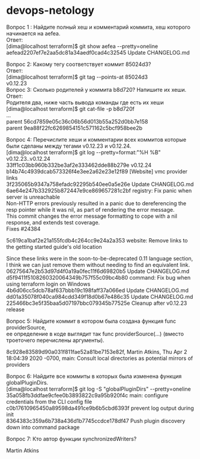# devops-netology
Вопрос 1 : Найдите полный хеш и комментарий коммита, хеш которого начинается на aefea.  
Ответ:  
[dima@localhost terraform]$ git show aefea --pretty=oneline  
aefead2207ef7e2aa5dc81a34aedf0cad4c32545 Update CHANGELOG.md  

Вопрос 2: Какому тегу соответствует коммит 85024d3?  
Ответ:  
[dima@localhost terraform]$ git tag --points-at 85024d3  
v0.12.23  
Вопрос 3: Сколько родителей у коммита b8d720? Напишите их хеши.  
Ответ:  
Родителя два, ниже часть вывода команды где есть их хеши  
[dima@localhost terraform]$ git cat-file -p b8d720f  
...  
parent 56cd7859e05c36c06b56d013b55a252d0bb7e158  
parent 9ea88f22fc6269854151c571162c5bcf958bee2b  

Вопрос 4: Перечислите хеши и комментарии всех коммитов которые были сделаны между тегами v0.12.23 и v0.12.24.  
[dima@localhost terraform]$ git log --pretty=format:"%H %B" v0.12.23..v0.12.24   
33ff1c03bb960b332be3af2e333462dde88b279e v0.12.24  
b14b74c4939dcab573326f4e3ee2a62e23e12f89 [Website] vmc provider links  
3f235065b9347a758efadc92295b540ee0a5e26e Update CHANGELOG.md  
6ae64e247b332925b872447e9ce869657281c2bf registry: Fix panic when server is unreachable  
Non-HTTP errors previously resulted in a panic due to dereferencing the  
resp pointer while it was nil, as part of rendering the error message.  
This commit changes the error message formatting to cope with a nil  
response, and extends test coverage.  
Fixes #24384  

5c619ca1baf2e21a155fcdb4c264cc9e24a2a353 website: Remove links to the getting started guide's old location 

Since these links were in the soon-to-be-deprecated 0.11 language section, I 
think we can just remove them without needing to find an equivalent link.   
06275647e2b53d97d4f0a19a0fec11f6d69820b5 Update CHANGELOG.md 
d5f9411f5108260320064349b757f55c09bc4b80 command: Fix bug when using terraform login on Windows  
4b6d06cc5dcb78af637bbb19c198faff37a066ed Update CHANGELOG.md  
dd01a35078f040ca984cdd349f18d0b67e486c35 Update CHANGELOG.md  
225466bc3e5f35baa5d07197bbc079345b77525e Cleanup after v0.12.23 release  

Вопрос 5: Найдите коммит в котором была создана функция func providerSource,  
ее определение в коде выглядит так func providerSource(...) (вместо троеточего перечислены аргументы).  

8c928e83589d90a031f811fae52a81be7153e82f, Martin Atkins, Thu Apr 2 18:04:39 2020 -0700, main: Consult local directories as potential mirrors of providers

Вопрос 6: Найдите все коммиты в которых была изменена функция globalPluginDirs.  
[dima@localhost terraform]$ git log -S "globalPluginDirs" --pretty=oneline  
35a058fb3ddfae9cfee0b3893822c9a95b920f4c main: configure credentials from the CLI config file  
c0b17610965450a89598da491ce9b6b5cbd6393f prevent log output during init  
8364383c359a6b738a436d1b7745ccdce178df47 Push plugin discovery down into command package  

Вопрос 7: Кто автор функции synchronizedWriters?

Martin Atkins  









 
